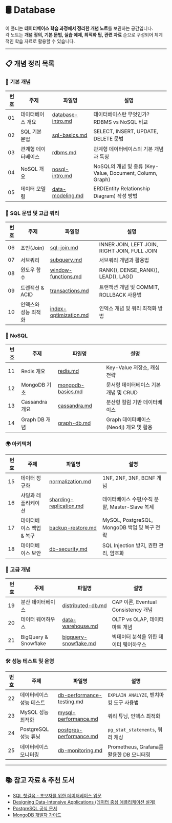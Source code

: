 # 🛢️ Database

이 폴더는 **데이터베이스 학습 과정에서 정리한 개념 노트**를 보관하는 공간입니다.  
각 노트는 **개념 정의, 기본 문법, 실습 예제, 최적화 팁, 관련 자료** 순으로 구성되어 체계적인 학습 자료로 활용할 수 있습니다.

---

## 📋 개념 정리 목록  

### 📌 기본 개념  
| 번호 | 주제 | 파일명 | 설명 |  
|---|---|---|---|  
| 01 | 데이터베이스 개요 | [database-intro.md](./database-intro.md) | 데이터베이스란 무엇인가? RDBMS vs NoSQL 비교 |  
| 02 | SQL 기본 문법 | [sql-basics.md](./sql-basics.md) | SELECT, INSERT, UPDATE, DELETE 문법 |  
| 03 | 관계형 데이터베이스 | [rdbms.md](./rdbms.md) | 관계형 데이터베이스의 기본 개념과 특징 |  
| 04 | NoSQL 개요 | [nosql-intro.md](./nosql-intro.md) | NoSQL의 개념 및 종류 (Key-Value, Document, Column, Graph) |  
| 05 | 데이터 모델링 | [data-modeling.md](./data-modeling.md) | ERD(Entity Relationship Diagram) 작성 방법 |  

### 🔲 SQL 문법 및 고급 쿼리  
| 번호 | 주제 | 파일명 | 설명 |  
|---|---|---|---|  
| 06 | 조인(Join) | [sql-join.md](./sql-join.md) | INNER JOIN, LEFT JOIN, RIGHT JOIN, FULL JOIN |  
| 07 | 서브쿼리 | [subquery.md](./subquery.md) | 서브쿼리 개념과 활용법 |  
| 08 | 윈도우 함수 | [window-functions.md](./window-functions.md) | RANK(), DENSE_RANK(), LEAD(), LAG() |  
| 09 | 트랜잭션 & ACID | [transactions.md](./transactions.md) | 트랜잭션 개념 및 COMMIT, ROLLBACK 사용법 |  
| 10 | 인덱스와 성능 최적화 | [index-optimization.md](./index-optimization.md) | 인덱스 개념 및 쿼리 최적화 방법 |  

### 🔄 NoSQL  
| 번호 | 주제 | 파일명 | 설명 |  
|---|---|---|---|  
| 11 | Redis 개요 | [redis.md](./redis.md) | Key-Value 저장소, 캐싱 전략 |  
| 12 | MongoDB 기초 | [mongodb-basics.md](./mongodb-basics.md) | 문서형 데이터베이스 기본 개념 및 CRUD |  
| 13 | Cassandra 개요 | [cassandra.md](./cassandra.md) | 분산형 컬럼 기반 데이터베이스 |  
| 14 | Graph DB 개념 | [graph-db.md](./graph-db.md) | Graph 데이터베이스 (Neo4j) 개요 및 활용 |  

### 🌍 아키텍처  
| 번호 | 주제 | 파일명 | 설명 |  
|---|---|---|---|  
| 15 | 데이터 정규화 | [normalization.md](./normalization.md) | 1NF, 2NF, 3NF, BCNF 개념 |  
| 16 | 샤딩과 레플리케이션 | [sharding-replication.md](./sharding-replication.md) | 데이터베이스 수평/수직 분할, Master-Slave 복제 |  
| 17 | 데이터베이스 백업 & 복구 | [backup-restore.md](./backup-restore.md) | MySQL, PostgreSQL, MongoDB 백업 및 복구 전략 |  
| 18 | 데이터베이스 보안 | [db-security.md](./db-security.md) | SQL Injection 방지, 권한 관리, 암호화 |  

### 🚀 고급 개념  
| 번호 | 주제 | 파일명 | 설명 |  
|---|---|---|---|  
| 19 | 분산 데이터베이스 | [distributed-db.md](./distributed-db.md) | CAP 이론, Eventual Consistency 개념 |  
| 20 | 데이터 웨어하우스 | [data-warehouse.md](./data-warehouse.md) | OLTP vs OLAP, 데이터 마트 개념 |  
| 21 | BigQuery & Snowflake | [bigquery-snowflake.md](./bigquery-snowflake.md) | 빅데이터 분석을 위한 데이터 웨어하우스 |  

### 🛠️ 성능 테스트 및 운영  
| 번호 | 주제 | 파일명 | 설명 |  
|---|---|---|---|  
| 22 | 데이터베이스 성능 테스트 | [db-performance-testing.md](./db-performance-testing.md) | `EXPLAIN ANALYZE`, 벤치마킹 도구 사용법 |  
| 23 | MySQL 성능 최적화 | [mysql-performance.md](./mysql-performance.md) | 쿼리 튜닝, 인덱스 최적화 |  
| 24 | PostgreSQL 성능 튜닝 | [postgres-performance.md](./postgres-performance.md) | `pg_stat_statements`, 쿼리 캐싱 |  
| 25 | 데이터베이스 모니터링 | [db-monitoring.md](./db-monitoring.md) | Prometheus, Grafana를 활용한 DB 모니터링 |  

---

## 📚 참고 자료 & 추천 도서  
- [SQL 첫걸음 - 초보자를 위한 데이터베이스 입문](https://www.yes24.com/Product/Goods/66325951)  
- [Designing Data-Intensive Applications (데이터 중심 애플리케이션 설계)](https://www.oreilly.com/library/view/designing-data-intensive-applications/9781491903063/)  
- [PostgreSQL 공식 문서](https://www.postgresql.org/docs/)  
- [MongoDB 개발자 가이드](https://www.mongodb.com/docs/guides/)  
